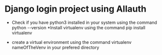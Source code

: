 # Django login project using Allauth

- Check if you have python3 installed in your system using the command python --version
  \*Install virtualenv using the command pip install virtualenv

* create a virtual environment using the command virtualenv nameOfTheVenv in your prefered directory
